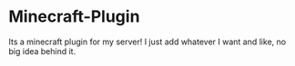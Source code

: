 # Minecraft-Plugin
Its a minecraft plugin for my server! I just add whatever I want and like, no big idea behind it.
